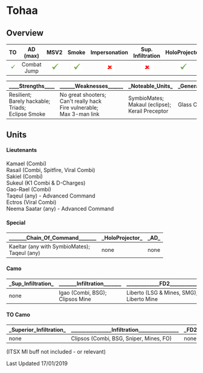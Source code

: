 # Tohaa

## Overview

| TO | AD (max) | MSV2 | Smoke | Impersonation | Sup. Infiltration | HoloProjector | TAGs | Strategos (max) |
|:--:|:--------:|:----:|:-----:|:-------------:|:-----------------:|:-------------:|:----:|:---------------:|
| ![tick](/images/tick.png "Yes") | Combat Jump | ![tick](/images/tick.png "Yes") | ![tick](/images/tick.png "Yes") | ![cross](/images/cross.png "No") | ![cross](/images/cross.png "No") | ![tick](/images/tick.png "Yes") | ![tick](/images/tick.png "Yes") | none |

| \_\_\_\_Strengths\_\_\_\_	| \_\_\_\_\_\_Weaknesses\_\_\_\_\_\_ | \_Noteable_Units\_ | \_General_Notes\_ |
|--|--|--|--|
| Resilient;<br>Barely hackable;<br>Triads;<br>Eclipse Smoke | No great shooters;<br>Can't really hack<br>Fire vulnerable;<br>Max 3-man link | SymbioMates;<br>Makaul (eclipse);<br>Kerail Preceptor | Glass Cannon |

## Units

#### Lieutenants
Kamael (Combi)  
Rasail (Combi, Spitfire, Viral Combi)  
Sakiel (Combi)  
Sukeul (K1 Combi & D-Charges)  
Gao-Rael (Combi)  
Taqeul (any) - Advanced Command  
Ectros (Viral Combi)  
Neema Saatar (any) - Advanced Command  

#### Special

| \_\_\_\_\_\__Chain_Of_Command\_\_\_\_\_\_\_ | \_HoloProjector\_ | \_AD\_ |
|--|--|--|
| Kaeltar (any with SymbioMates);<br>Taqeul (any) | none | none |

#### Camo

| \_Sup_Infiltration\_ | \_\_\_\_\_\_\_Infiltration\_\_\_\_\_\_\_ | \_\_\_\_\_\_\_\_\_\_\_\_\_FD2\_\_\_\_\_\_\_\_\_\_\_\_\_ |	\_FD1\_ | \_DZ\_ |
|--|--|--|--|--|
| none | Igao (Combi, BSG);<br>Clipsos Mine | Liberto (LSG & Mines, SMG);<br>Liberto Mine | none | none |


#### TO Camo

| \_Superior_Infiltration\_ | \_\_\_\_\_\_\_\_\_\_\_\_\_\_\_\_Infiltration\_\_\_\_\_\_\_\_\_\_\_\_\_\_\_\_ | \_FD2\_ |	\_FD1\_ | \_DZ\_ |
|--|--|--|--|--|
| none | Clipsos (Combi, BSG, Sniper, Mines, FO) | none | none | none |

(ITSX MI buff not included - or relevant)

Last Updated 17/01/2019

